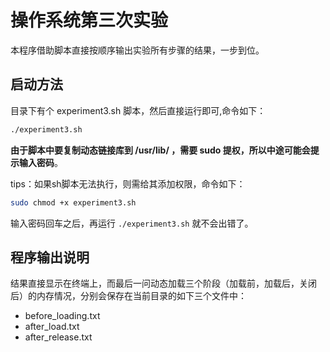 # 操作系统第三次实验

本程序借助脚本直接按顺序输出实验所有步骤的结果，一步到位。

## 启动方法
目录下有个 experiment3.sh 脚本，然后直接运行即可,命令如下：

```bash
./experiment3.sh
```
**由于脚本中要复制动态链接库到 /usr/lib/ ，需要 sudo 提权，所以中途可能会提示输入密码**。

tips：如果sh脚本无法执行，则需给其添加权限，命令如下：

```bash
sudo chmod +x experiment3.sh
```
输入密码回车之后，再运行 ```./experiment3.sh``` 就不会出错了。

## 程序输出说明

结果直接显示在终端上，而最后一问动态加载三个阶段（加载前，加载后，关闭后）的内存情况，分别会保存在当前目录的如下三个文件中：
- before_loading.txt
- after_load.txt
- after_release.txt




